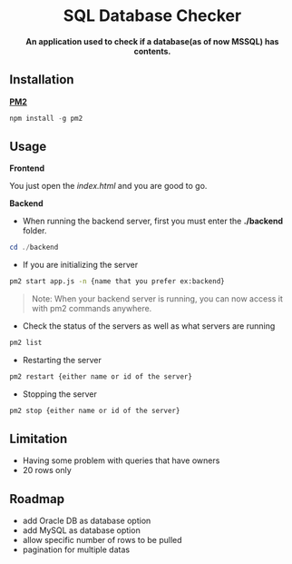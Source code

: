 <h1 align="center">SQL Database Checker</h1>

<h4 align="center">An application used to check if a database(as of now MSSQL) has contents.</h4>

## Installation

**[PM2](https://pm2.keymetrics.io/)**

```powershell
npm install -g pm2
```

## Usage

**Frontend**

You just open the _index.html_ and you are good to go.

**Backend**

- When running the backend server, first you must enter the **./backend** folder.

```powershell
cd ./backend
```

- If you are initializing the server

```bash
pm2 start app.js -n {name that you prefer ex:backend}
```

> Note: When your backend server is running, you can now access it with pm2 commands anywhere.

- Check the status of the servers as well as what servers are running

```bash
pm2 list
```

- Restarting the server

```bash
pm2 restart {either name or id of the server}
```

- Stopping the server

```bash
pm2 stop {either name or id of the server}
```

## Limitation
- Having some problem with queries that have owners
- 20 rows only

## Roadmap
- add Oracle DB as database option
- add MySQL as database option
- allow specific number of rows to be pulled
- pagination for multiple datas
